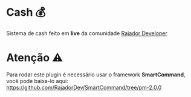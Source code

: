 # Cash 💰
Sistema de cash feito em **live** da comunidade [Rajador Developer](https://discord.gg/CCrds3Bsx4)

# Atenção ⚠️
Para rodar este plugin é necessário usar o framework **SmartCommand**, você pode baixa-lo aqui: https://github.com/RajadorDev/SmartCommand/tree/pm-2.0.0

